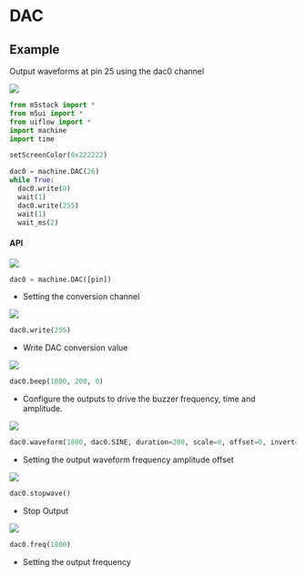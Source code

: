# DAC

##  Example

Output waveforms at pin 25 using the dac0 channel

<img class="blockly_svg" src="https://m5stack.oss-cn-shenzhen.aliyuncs.com/resource/docs/static/assets/img/uiflow/blockly/hardwares/dac/uiflow_block_dac_example.svg"> 


```python
from m5stack import *
from m5ui import *
from uiflow import *
import machine
import time

setScreenColor(0x222222)

dac0 = machine.DAC(26)
while True:
  dac0.write(0)
  wait(1)
  dac0.write(255)
  wait(1)
  wait_ms(2)

```


#### API

<img class="blockly_svg" src="https://m5stack.oss-cn-shenzhen.aliyuncs.com/resource/docs/static/assets/img/uiflow/blockly/hardwares/dac/uiflow_block_dac_init.svg"> 

```python
dac0 = machine.DAC([pin])
```

- Setting the conversion channel

<img class="blockly_svg" src="https://m5stack.oss-cn-shenzhen.aliyuncs.com/resource/docs/static/assets/img/uiflow/blockly/hardwares/dac/uiflow_block_dac_write_value.svg"> 

```python
dac0.write(255)
```

- Write DAC conversion value

<img class="blockly_svg" src="https://m5stack.oss-cn-shenzhen.aliyuncs.com/resource/docs/static/assets/img/uiflow/blockly/hardwares/dac/uiflow_block_dac_write_beep.svg"> 

```python
dac0.beep(1800, 200, 0)
```

- Configure the outputs to drive the buzzer frequency, time and amplitude.


<img class="blockly_svg" src="https://m5stack.oss-cn-shenzhen.aliyuncs.com/resource/docs/static/assets/img/uiflow/blockly/hardwares/dac/uiflow_block_dac_write_waveform.svg"> 

```python
dac0.waveform(1800, dac0.SINE, duration=200, scale=0, offset=0, invert=0)
```

- Setting the output waveform frequency amplitude offset

<img class="blockly_svg" src="https://m5stack.oss-cn-shenzhen.aliyuncs.com/resource/docs/static/assets/img/uiflow/blockly/hardwares/dac/uiflow_block_dac_write_waveform_stop.svg"> 

```python
dac0.stopwave()
```

- Stop Output

<img class="blockly_svg" src="https://m5stack.oss-cn-shenzhen.aliyuncs.com/resource/docs/static/assets/img/uiflow/blockly/hardwares/dac/uiflow_block_dac_set_freq.svg"> 

```python
dac0.freq(1800)
```

- Setting the output frequency

